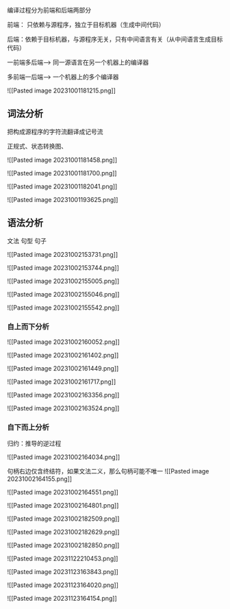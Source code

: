 
编译过程分为前端和后端两部分

前端： 只依赖与源程序，独立于目标机器（生成中间代码）

后端：依赖于目标机器，与源程序无关，只有中间语言有关（从中间语言生成目标代码）

一前端多后端--> 同一源语言在另一个机器上的编译器

多前端一后端--> 一个机器上的多个编译器

![[Pasted image 20231001181215.png]]




## 词法分析

把构成源程序的字符流翻译成记号流

正规式、状态转换图、

![[Pasted image 20231001181458.png]]

![[Pasted image 20231001181700.png]]


![[Pasted image 20231001182041.png]]

![[Pasted image 20231001193625.png]]



## 语法分析


文法 句型 句子

![[Pasted image 20231002153731.png]]

![[Pasted image 20231002153744.png]]

![[Pasted image 20231002155005.png]]

![[Pasted image 20231002155046.png]]


![[Pasted image 20231002155542.png]]

### 自上而下分析

![[Pasted image 20231002160052.png]]

![[Pasted image 20231002161402.png]]

![[Pasted image 20231002161449.png]]

![[Pasted image 20231002161717.png]]


![[Pasted image 20231002163356.png]]

![[Pasted image 20231002163524.png]]



### 自下而上分析



归约：推导的逆过程


![[Pasted image 20231002164034.png]]

句柄右边仅含终结符，如果文法二义，那么句柄可能不唯一
![[Pasted image 20231002164155.png]]

![[Pasted image 20231002164551.png]]

![[Pasted image 20231002164801.png]]

![[Pasted image 20231002182509.png]]

![[Pasted image 20231002182629.png]]


![[Pasted image 20231002182850.png]]




![[Pasted image 20231122210453.png]]


![[Pasted image 20231123163843.png]]

![[Pasted image 20231123164020.png]]

![[Pasted image 20231123164154.png]]





